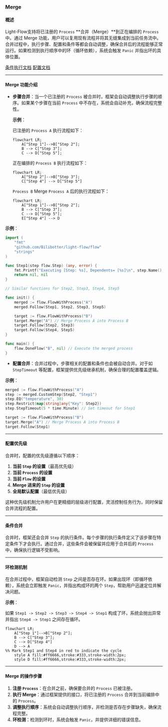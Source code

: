 ### Merge 

#### 概述

Light-Flow支持将已注册的 `Process` **合并（Merge）**到正在编排的 `Process` 中。通过 Merge 功能，用户可以复用现有流程并将其无缝集成到当前任务流中。合并过程中，执行步骤、配置和条件等都会自动调整，确保合并后的流程能够正常运行。如果检测到执行顺序中的环（循环依赖），系统会触发 `Panic` 并指出环的具体位置。

[条件执行文档](./Condition.cn.md) [配置文档](./Configuration.cn.md)

---

#### Merge 功能介绍

- **步骤合并**：当一个已注册的 `Process` 被合并时，框架会自动调整执行步骤的顺序。如果某个步骤在当前 `Process` 中不存在，系统会自动补充，确保流程完整性。

  **示例**：

  已注册的 `Process A` 执行流程如下：

  ```mermaid
  flowchart LR;
      A["Step 1"]-->B["Step 2"];
      B --> C["Step 3"];
      C --> D["Step 5"];
  ```

  正在编排的 `Process B` 执行流程如下：

  ```mermaid
  flowchart LR;
      A["Step 2"]-->B["Step 3"];
      C["Step 4"] --> D["Step 5"]
  ```

  `Process B` Merge `Process A` 后的执行流程如下：

  ```mermaid
  flowchart LR;
      A["Step 1"]-->B["Step 2"];
      B --> C["Step 3"];
      C --> D["Step 5"];
      E["Step 4"] --> D
  ```

**示例**：

```go
import (
	"fmt"
	"github.com/Bilibotter/light-flow/flow"
	"strings"
)

func Step1(step flow.Step) (any, error) {
	fmt.Printf("Executing [Step: %s], Dependents= [%s]\n", step.Name(), strings.Join(step.Dependents(), ", "))
	return nil, nil
}

// Similar functions for Step2, Step3, Step4, Step5

func init() {
	merged := flow.FlowWithProcess("A")
	merged.Follow(Step1, Step2, Step3, Step5)

	target := flow.FlowWithProcess("B")
	target.Merge("A") // Merge Process A into Process B
	target.Follow(Step2, Step3)
	target.Follow(Step4, Step5)
}

func main() {
	flow.DoneFlow("B", nil) // Execute the merged process
}
```

- **配置合并**：合并过程中，步骤相关的配置和条件也会被自动合并。对于如 `StepTimeout` 等配置，框架提供优先级继承机制，确保合理的配置覆盖逻辑。

**示例**：

```go
merged := flow.FlowWithProcess("A")
step := merged.CustomStep(Step2, "Step1")
step.EQ("temperature", 30)
step.Restrict(map[string]any{"Key": Step2})
step.StepTimeout(5 * time.Minute) // Set timeout for Step1

target := flow.FlowWithProcess("B")
target.Merge("A") // Merge Process A into Process B
target.Follow(Step1)
```

---

#### 配置优先级

合并时，配置的优先级遵循以下顺序：

1. **当前 `Step` 的设置**（最高优先级）
2. **当前 `Process` 的设置**
3. **当前 `Flow` 的设置**
4. **Merge 进来的 `Step` 的设置**
5. **全局默认配置**（最低优先级）

这种优先级机制允许用户在更精细的层级进行配置，灵活控制任务行为，同时保留合并流程的配置。

---

#### 条件合并

合并时，框架还会合并 `Step` 的执行条件。每个步骤的执行条件定义了该步骤在特定条件下才会执行。通过合并，这些条件会被保留并应用于合并后的 `Process` 中，确保执行逻辑不受影响。

---

#### 环检测机制

在合并过程中，框架自动检测 `Step` 之间是否存在环。如果出现环（即循环依赖），系统会立即触发 `Panic`，并指出构成环的两个 `Step`，帮助用户迅速定位并解决问题。

**示例**：

如果 `Step1 -> Step2 -> Step3 -> Step4 -> Step1` 构成了环，系统会抛出异常并指出 `Step4 -> Step1` 之间存在循环。

```mermaid
flowchart LR;
    A["Step 1"]-->B["Step 2"];
    B --> C["Step 3"];
    C --> D["Step 4"]
    D --> A
%% Mark Step1 and Step4 in red to indicate the cycle
    style A fill:#ff6666,stroke:#333,stroke-width:2px;
    style D fill:#ff6666,stroke:#333,stroke-width:2px;
```

---

#### Merge 的操作步骤

1. **注册 `Process`**：在合并之前，确保要合并的 `Process` 已被注册。
2. **执行 Merge**：通过框架提供的接口，将已注册的 `Process` 合并到当前编排中的 `Process`。
3. **调整执行顺序**：系统会自动调整执行顺序，并检测是否存在步骤缺失，确保流程完整。
4. **环检测**：检测到环时，系统会触发 `Panic`，并提供详细的错误信息。

